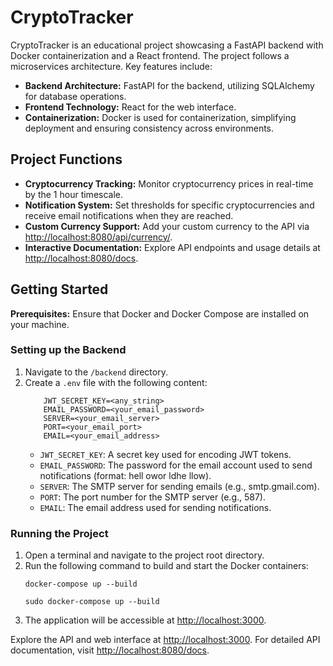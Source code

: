 # CryptoTracker

CryptoTracker is an educational project showcasing a FastAPI backend with Docker containerization and a React frontend. The project follows a microservices architecture. Key features include:

- **Backend Architecture:** FastAPI for the backend, utilizing SQLAlchemy for database operations.
- **Frontend Technology:** React for the web interface.
- **Containerization:** Docker is used for containerization, simplifying deployment and ensuring consistency across environments.

## Project Functions

- **Cryptocurrency Tracking:** Monitor cryptocurrency prices in real-time by the 1 hour timescale.
- **Notification System:** Set thresholds for specific cryptocurrencies and receive email notifications when they are reached.
- **Custom Currency Support:** Add your custom currency to the API via [http://localhost:8080/api/currency/](http://localhost:8080/api/currency/).
- **Interactive Documentation:** Explore API endpoints and usage details at [http://localhost:8080/docs](http://localhost:8080/docs).

## Getting Started

**Prerequisites:**
    Ensure that Docker and Docker Compose are installed on your machine.
    
### Setting up the Backend

1. Navigate to the `/backend` directory.
2. Create a `.env` file with the following content:
    ```
        JWT_SECRET_KEY=<any_string>
        EMAIL_PASSWORD=<your_email_password>
        SERVER=<your_email_server>
        PORT=<your_email_port>
        EMAIL=<your_email_address>
    ```
    - `JWT_SECRET_KEY`: A secret key used for encoding JWT tokens.
    - `EMAIL_PASSWORD`: The password for the email account used to send notifications (format: hell owor ldhe llow).
    - `SERVER`: The SMTP server for sending emails (e.g., smtp.gmail.com).
    - `PORT`: The port number for the SMTP server (e.g., 587).
    - `EMAIL`: The email address used for sending notifications.

### Running the Project

1. Open a terminal and navigate to the project root directory.
2. Run the following command to build and start the Docker containers:
    ```
    docker-compose up --build
    ```
    ```
    sudo docker-compose up --build
    ```
3. The application will be accessible at [http://localhost:3000](http://localhost:3000).

Explore the API and web interface at [http://localhost:3000](http://localhost:3000). For detailed API documentation, visit [http://localhost:8080/docs](http://localhost:8080/docs).
